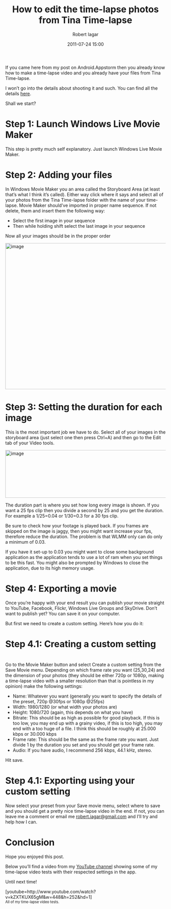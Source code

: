 ﻿---
layout: post
title: How to edit the time-lapse photos from Tina Time-lapse
date: 2011-07-24 15:00
author: "Robert Iagar"
comments: true
tags: [Android, android, Graphics, how to, time-lapse, tina time-lapse, windows live movie maker]
---
If you came here from my post on Android.Appstorm then you already know how to make a time-lapse video and you already have your files from Tina Time-lapse.

I won’t go into the details about shooting it and such. You can find all the details <a href="http://android.appstorm.net/how-to/how-to-make-a-time-lapse-video-using-your-android/">here</a>.

Shall we start?

<!--more-->
<h1>Step 1: Launch Windows Live Movie Maker</h1>
This step is pretty much self explanatory. Just launch Windows Live Movie Maker.
<h1>Step 2: Adding your files</h1>
In Windows Movie Maker you an area called the Storyboard Area (at least that’s what I think it’s called). Either way click where it says and select all of your photos from the Tina Time-lapse folder with the name of your time-lapse. Movie Maker should’ve imported in proper name sequence. If not delete, them and insert them the following way:
<ul>
	<li>Select the first image in your sequence</li>
	<li>Then while holding shift select the last image in your sequence</li>
</ul>
Now all your images should be in the proper order

<a href="http://robertiagar.files.wordpress.com/2011/07/image.png"><img style="background-image:none;padding-left:0;padding-right:0;display:block;float:none;margin-left:auto;margin-right:auto;padding-top:0;border-width:0;" title="image" src="http://robertiagar.files.wordpress.com/2011/07/image_thumb.png" alt="image" width="640" height="459" border="0" /></a>
<h1>Step 3: Setting the duration for each image</h1>
This is the most important job we have to do. Select all of your images in the storyboard area (just select one then press Ctrl+A) and then go to the Edit tab of your Video tools.

<a href="http://robertiagar.files.wordpress.com/2011/07/image1.png"><img style="background-image:none;padding-left:0;padding-right:0;display:block;float:none;margin-left:auto;margin-right:auto;padding-top:0;border-width:0;" title="image" src="http://robertiagar.files.wordpress.com/2011/07/image_thumb1.png" alt="image" width="644" height="150" border="0" /></a>

The duration part is where you set how long every image is shown. If you want a 25 fps clip then you divide a second by 25 and you get the duration. For example a 1/25=0.04 or 1/30=0.3 for a 30 fps clip.

Be sure to check how your footage is played back. If you frames are skipped on the image is jaggy, then you might want increase your fps, therefore reduce the duration. The problem is that WLMM only can do only a minimum of 0.03.

If you have it set-up to 0.03 you might want to close some background application as the application tends to use a lot of ram when you set things to be this fast. You might also be prompted by Windows to close the application, due to its high memory usage.
<h1>Step 4: Exporting a movie</h1>
Once you’re happy with your end result you can publish your movie straight to YouTube, Facebook, Flickr, Windows Live Groups and SkyDrive. Don’t want to publish yet? You can save it on your computer.

But first we need to create a custom setting. Here’s how you do it:
<h1>Step 4.1: Creating a custom setting</h1>
<h1></h1>
Go to the Movie Maker button and select Create a custom setting from the Save Movie menu. Depending on which frame rate you want (25,30,24) and the dimension of your photos (they should be either 720p or 1080p, making a time-lapse video with a smaller resolution than that is pointless in my opinion) make the following settings:
<ul>
	<li>Name: Whatever you want (generally you want to specify the details of the preset, 720p @30fps or 1080p @25fps)</li>
	<li>Width: 1980/1280 (or what width your photos are)</li>
	<li>Height: 1080/720 (again, this depends on what you have)</li>
	<li>Bitrate: This should be as high as possible for good playback. If this is too low, you may end up with a grainy video, if this is too high, you may end with a too huge of a file. I think this should be roughly at 25.000 kbps or 30.000 kbps</li>
	<li>Frame rate: This should be the same as the frame rate you want. Just divide 1 by the duration you set and you should get your frame rate.</li>
	<li>Audio: If you have audio, I recommend 256 kbps, 44.1 kHz, stereo.</li>
</ul>
Hit save.
<h1>Step 4.1: Exporting using your custom setting</h1>
Now select your preset from your Save movie menu, select where to save and you should get a pretty nice time-lapse video in the end. If not, you can leave me a comment or email me <a href="mailto:robert.iagar@gmail.com">robert.iagar@gmail.com</a> and I’ll try and help how I can.
<h1>Conclusion</h1>
Hope you enjoyed this post.

Below you’ll find a video from my <a href="http://www.youtube.com/user/xblade981/videos">YouTube channel</a> showing some of my time-lapse video tests with their respected settings in the app.

Until next time!
<div id="scid:5737277B-5D6D-4f48-ABFC-DD9C333F4C5D:7e1c890d-9b03-48d4-badd-1532e5fe7d02" class="wlWriterEditableSmartContent" style="display:inline;float:none;margin:0;padding:0;">
<div>[youtube=http://www.youtube.com/watch?v=kZXTKUX65gM&amp;w=448&amp;h=252&amp;hd=1]</div>
<div style="width:448px;clear:both;font-size:.8em;">All of my time-lapse video tests.</div>
</div>
